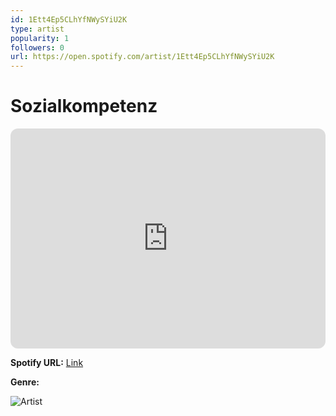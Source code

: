 ```yaml
---
id: 1Ett4Ep5CLhYfNWySYiU2K
type: artist
popularity: 1
followers: 0
url: https://open.spotify.com/artist/1Ett4Ep5CLhYfNWySYiU2K
---
```

# Sozialkompetenz

<iframe style="border-radius:12px" src="https://open.spotify.com/embed/artist/1Ett4Ep5CLhYfNWySYiU2K" width="100%" height="352" frameBorder="0" allowfullscreen="" allow="autoplay; clipboard-write; encrypted-media; fullscreen; picture-in-picture" loading="lazy"></iframe>

**Spotify URL:** [Link](https://open.spotify.com/artist/1Ett4Ep5CLhYfNWySYiU2K)

**Genre:** 

![Artist](https://i.scdn.co/image/ab67616d0000b273542b60ad18cda44d5d1559c9)
